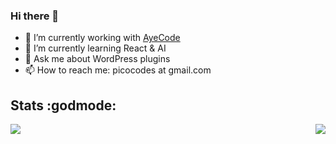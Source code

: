 ### Hi there 👋

- 🔭 I’m currently working with [AyeCode](https://ayecode.io)
- 🌱 I’m currently learning React & AI
- 💬 Ask me about WordPress plugins
- 📫 How to reach me: picocodes at gmail.com

## Stats :godmode:
<a href="https://github.com/picocodes/">
  <img src="https://github-readme-stats.vercel.app/api?username=picocodes&show_icons=true&line_height=27&count_private=true&title_color=ffffff&text_color=c9cacc&icon_color=2bbc8a&bg_color=1d1f21" />
</a>

<a href="https://github.com/picocodes/">
  <img align="right" src="https://github-readme-stats-eight-theta.vercel.app/api/top-langs/?username=picocodes&langs_count=3&count_private=true&title_color=ffffff&text_color=c9cacc&icon_color=2bbc8a&bg_color=1d1f21" />
</a>
